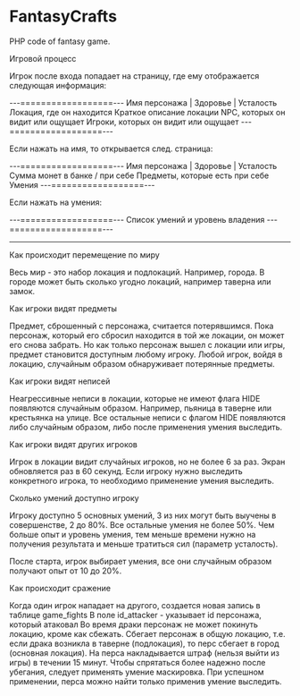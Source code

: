 FantasyCrafts
=============

PHP code of fantasy game.

Игровой процесс

Игрок после входа попадает на страницу, где ему отображается следующая информация:

---==================---
Имя персонажа | Здоровье | Усталость
Локация, где он находится
Краткое описание локации
NPC, которых он видит или ощущает
Игроки, которых он видит или ощущает
---==================---

Если нажать на имя, то открывается след. страница:

---==================---
Имя персонажа | Здоровье | Усталость
Сумма монет в банке / при себе
Предметы, которые есть при себе
Умения
---==================---

Если нажать на умения:

---==================---
Список умений и уровень владения
---==================---

---------------------------------------------

Как происходит перемещение по миру

Весь мир - это набор локация и подлокаций. Например, города. В городе может быть сколько угодно локаций, например
таверна или замок. 

Как игроки видят предметы

Предмет, сброшенный с персонажа, считается потерявшимся. Пока персонаж, который его сбросил находится в той же локации,
он может его снова забрать. Но как только персонаж вышел с локации или игры, предмет становится доступным любому игроку.
Любой игрок, войдя в локацию, случайным образом обнаруживает потерянные предметы.

Как игроки видят неписей

Неагрессивные неписи в локации, которые не имеют флага HIDE появляются случайным образом. Например, пьяница в таверне
или крестьянка на улице.
Все остальные неписи с флагом HIDE появляются либо случайным образом, либо после применения умения выследить.

Как игроки видят других игроков

Игрок в локации видит случайных игроков, но не более 6 за раз. Экран обновляется раз в 60 секунд. Если игроку нужно 
выследить конкретного игрока, то необходимо применение умения выследить.

Сколько умений доступно игроку

Игроку доступно 5 основных умений, 3 из них могут быть выучены в совершенстве, 2 до 80%. Все остальные умения не более
50%. Чем больше опыт и уровень умения, тем меньше времени нужно на получения результата и меньше тратиться сил 
(параметр усталость).

После старта, игрок выбирает умения, все они случайным образом получают опыт от 10 до 20%.

Как происходит сражение

Когда один игрок нападает на другого, создается новая запись в таблице game_fights
В поле id_attacker - указывает id персонажа, который атаковал
Во время драки персонаж не может покинуть локацию, кроме как сбежать. Сбегает персонаж в общую локацию, т.е. если драка
возникла в таверне (подлокация), то перс сбегает в город (основная локация). На перса накладывается штраф (нельзя выйти 
из игры) в течении 15 минут. Чтобы спрятаться более надежно после убегания, следует применять умение маскировка. 
При успешном применении, перса можно найти только применив умение выследить.


